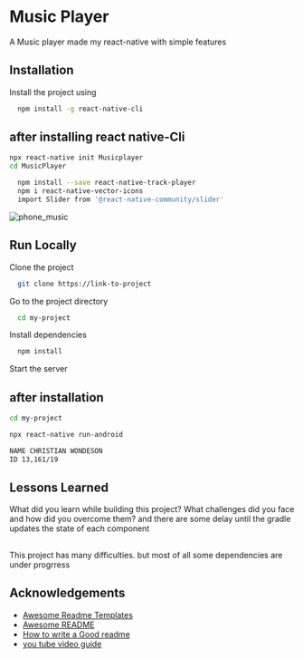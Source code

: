 # Music Player

A Music player made my react-native with simple features

## Installation

Install the project using


```bash
  npm install -g react-native-cli 
```

## after installing react native-Cli  

```bash
npx react-native init Musicplayer
cd MusicPlayer
```

```bash
  npm install --save react-native-track-player
  npm i react-native-vector-icons
  import Slider from '@react-native-community/slider'
``` 


![phone_music](https://user-images.githubusercontent.com/72356458/178353464-8192a418-2c46-47c6-8db0-60b29a11be5a.jpg)

## Run Locally

Clone the project

```bash
  git clone https://link-to-project
```

Go to the project directory

```bash
  cd my-project
```

Install dependencies

```bash
  npm install
```

Start the server
## after installation 

```bash
cd my-project  
```

```bash
npx react-native run-android
```
```bash
NAME CHRISTIAN WONDESON
ID 13,161/19
```

## Lessons Learned

What did you learn while building this project? What challenges did you face and how did you overcome them?
and there are some delay until the gradle updates the state of each component

##
This project has many difficulties. but most of all some dependencies are under progrress

## Acknowledgements

 - [Awesome Readme Templates](https://awesomeopensource.com/project/elangosundar/awesome-README-templates)
 - [Awesome README](https://github.com/matiassingers/awesome-readme)
 - [How to write a Good readme](https://bulldogjob.com/news/449-how-to-write-a-good-readme-for-your-github-project)
 - [you tube video guide](https://www.youtube.com/watch?v=dPw5vCXhrmc&t=1118s)


